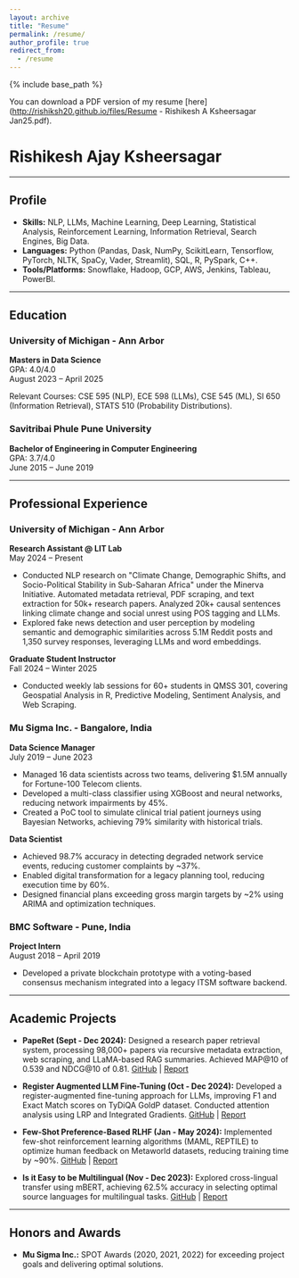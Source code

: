 ```yaml
---
layout: archive
title: "Resume"
permalink: /resume/
author_profile: true
redirect_from:
  - /resume
---
```


{% include base_path %}

You can download a PDF version of my resume [here](http://rishiksh20.github.io/files/Resume - Rishikesh A Ksheersagar Jan25.pdf).


# Rishikesh Ajay Ksheersagar

---

## Profile

- **Skills:** NLP, LLMs, Machine Learning, Deep Learning, Statistical Analysis, Reinforcement Learning, Information Retrieval, Search Engines, Big Data.
- **Languages:** Python (Pandas, Dask, NumPy, ScikitLearn, Tensorflow, PyTorch, NLTK, SpaCy, Vader, Streamlit), SQL, R, PySpark, C++.
- **Tools/Platforms:** Snowflake, Hadoop, GCP, AWS, Jenkins, Tableau, PowerBI.

---

## Education

### University of Michigan - Ann Arbor  
**Masters in Data Science**  
GPA: 4.0/4.0  
August 2023 – April 2025  

Relevant Courses: CSE 595 (NLP), ECE 598 (LLMs), CSE 545 (ML), SI 650 (Information Retrieval), STATS 510 (Probability Distributions).

### Savitribai Phule Pune University  
**Bachelor of Engineering in Computer Engineering**  
GPA: 3.7/4.0  
June 2015 – June 2019  

---

## Professional Experience

### University of Michigan - Ann Arbor  
**Research Assistant @ LIT Lab**  
May 2024 – Present  

- Conducted NLP research on "Climate Change, Demographic Shifts, and Socio-Political Stability in Sub-Saharan Africa" under the Minerva Initiative. Automated metadata retrieval, PDF scraping, and text extraction for 50k+ research papers. Analyzed 20k+ causal sentences linking climate change and social unrest using POS tagging and LLMs.  
- Explored fake news detection and user perception by modeling semantic and demographic similarities across 5.1M Reddit posts and 1,350 survey responses, leveraging LLMs and word embeddings.

**Graduate Student Instructor**  
Fall 2024 – Winter 2025  

- Conducted weekly lab sessions for 60+ students in QMSS 301, covering Geospatial Analysis in R, Predictive Modeling, Sentiment Analysis, and Web Scraping.

### Mu Sigma Inc. - Bangalore, India  
**Data Science Manager**  
July 2019 – June 2023  

- Managed 16 data scientists across two teams, delivering $1.5M annually for Fortune-100 Telecom clients.  
- Developed a multi-class classifier using XGBoost and neural networks, reducing network impairments by 45%.  
- Created a PoC tool to simulate clinical trial patient journeys using Bayesian Networks, achieving 79% similarity with historical trials.

**Data Scientist**  

- Achieved 98.7% accuracy in detecting degraded network service events, reducing customer complaints by ~37%.  
- Enabled digital transformation for a legacy planning tool, reducing execution time by 60%.  
- Designed financial plans exceeding gross margin targets by ~2% using ARIMA and optimization techniques.

### BMC Software - Pune, India  
**Project Intern**  
August 2018 – April 2019  

- Developed a private blockchain prototype with a voting-based consensus mechanism integrated into a legacy ITSM software backend.

---

## Academic Projects

- **PapeRet (Sept - Dec 2024):** Designed a research paper retrieval system, processing 98,000+ papers via recursive metadata extraction, web scraping, and LLaMA-based RAG summaries. Achieved MAP@10 of 0.539 and NDCG@10 of 0.81. [GitHub](https://github.com/nilaygautam2007/PapeRet) | [Report](https://github.com/nilaygautam2007/PapeRet/blob/main/PapeRet.pdf)
  
- **Register Augmented LLM Fine-Tuning (Oct - Dec 2024):** Developed a register-augmented fine-tuning approach for LLMs, improving F1 and Exact Match scores on TyDiQA GoldP dataset. Conducted attention analysis using LRP and Integrated Gradients. [GitHub](https://github.com/5hloke/Register_augmented_fine_tuning/tree/qa-relprop) | [Report](https://github.com/5hloke/Register_augmented_fine_tuning/blob/qa-relprop/EECS_598_LLMs.pdf)

- **Few-Shot Preference-Based RLHF (Jan - May 2024):** Implemented few-shot reinforcement learning algorithms (MAML, REPTILE) to optimize human feedback on Metaworld datasets, reducing training time by ~90%. [GitHub](https://github.com/5hloke/Few-Shot-Learning-RL-prior-policy) | [Report](http://rishiksh20.github.io/files/ml-report.pdf)

- **Is it Easy to be Multilingual (Nov - Dec 2023):** Explored cross-lingual transfer using mBERT, achieving 62.5% accuracy in selecting optimal source languages for multilingual tasks. [GitHub](https://github.com/EECS595-Multilingual/Is-it-easy-to-be-multilingual) | [Report](https://github.com/EECS595-Multilingual/Is-it-easy-to-be-multilingual/blob/main/Documents/Report%20-%20Is%20it%20easy%20to%20be%20Multilingual.pdf)

---

## Honors and Awards

- **Mu Sigma Inc.:** SPOT Awards (2020, 2021, 2022) for exceeding project goals and delivering optimal solutions.
